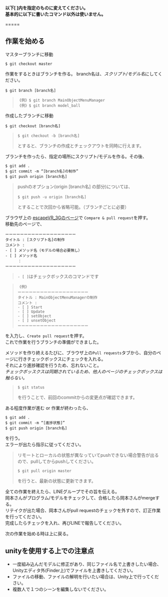 **以下[ ]内を指定のものに変えてください。  
基本的に以下に書いたコマンド以外は使いません。**

=====

## 作業を始める

マスターブランチに移動  

    $ git checkout master

作業をするときはブランチを作る。
branch名は、*スクリプト/モデル名*にしてください。

    $ git branch [branch名]

>     《例》$ git branch MainObjectMenuManager
>     《例》$ git branch model_ball

作成したブランチに移動  

    $ git checkout [branch名]

>     $ git checkout -b [branch名]
> 
> とすると、ブランチの作成とチェックアウトを同時に行えます。  

ブランチを作ったら、指定の場所にスクリプト/モデルを作る。その後、

    $ git add .
    $ git commit -m “[branch名]の制作”
    $ git push origin [branch名]

> pushのオプション(origin [branch名] の部分)については、
> 
>     $ git push -u origin [branch名]
> 
> とすることで次回から省略可能。（ブランチごとに必要）


ブラウザ上の [escapeVR_3Gのページ](https://github.com/shihoooox/escapeVR_3G "escapeVR_3G")で
`Compare & pull request`を押す。  
移動先のページで、

    ーーーーーーーーーーーーーーーーーーー
    タイトル : [スクリプト名]の制作
    コメント : 
    - [ ] メソッド名（モデルの場合必要無し）
    - [ ] メソッド名
    	　：
    ーーーーーーーーーーーーーーーーーーー 

> `- [ ]`はチェックボックスのコマンドです

>     《例》 
>     ーーーーーーーーーーーーーーーーーーー
>     タイトル : MainObjectMenuManagerの制作
>     コメント : 
>     - [ ] Start
>     - [ ] Update
>     - [ ] setObject
>     - [ ] unsetObject
>     ーーーーーーーーーーーーーーーーーーー 

を入力し、`Create pull request`を押す。  
これで作業を行うブランチの準備ができました。  

メソッドを作り終えるたびに、ブラウザ上の`Pull requests`タブから、自分のページに行きチェックボックスにチェックを入れる。  
それにより進捗確認を行うため、忘れないこと。  
*チェックボッスクスは同期されているため、他人のページのチェックボックスは触らない。*

>     $ git status
> 
> を行うことで、前回のcommitからの変更点が確認できます。

ある程度作業が進む or 作業が終わったら、

    $ git add .
    $ git commit -m “[進捗状態]”
    $ git push origin [branch名]

を行う。  
エラーが出たら指示に従ってください。  

> リモートとローカルの状態が異なっていてpushできない場合警告が出るので、pullしてからpushしてください。  
> 
>     $ git pull origin master
>     
> を行うと、最新の状態に更新できます。  


全ての作業を終えたら、LINEグループでその旨を伝える。  
岡本さんがプログラム/モデルをチェックして、合格したら岡本さんがmergeする。  
リテイクが出た場合、岡本さんがpull requestのチェックを外すので、訂正作業を行ってください。  
完成したらチェックを入れ、再びLINEで報告してください。  

次の作業を始める時は上に戻る。

## unityを使用する上での注意点

* 一度組み込んだモデルに修正があり、同じファイル名で上書きしたい場合、Unityエディタ外(Finder上)でファイルを上書きしてください。  
* ファイルの移動、ファイルの解明を行いたい場合は、Unity上で行ってください。
* 複数人で１つのシーンを編集しないでください。